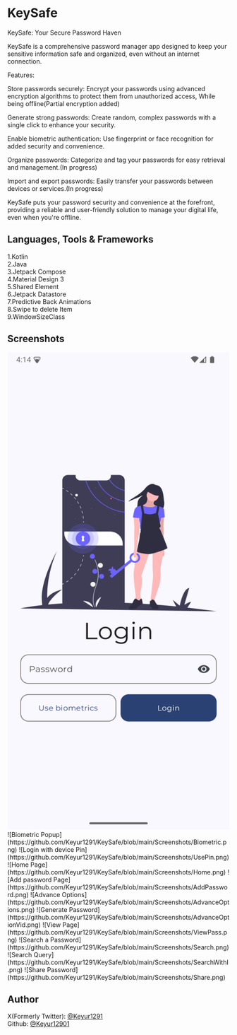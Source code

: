 
# KeySafe

KeySafe: Your Secure Password Haven

KeySafe is a comprehensive password manager app designed to keep your sensitive information safe and organized, even without an internet connection.

Features:

Store passwords securely: Encrypt your passwords using advanced encryption algorithms to protect them from unauthorized access, While being offline(Partial encryption added)

Generate strong passwords: Create random, complex passwords with a single click to enhance your security.

Enable biometric authentication: Use fingerprint or face recognition for added security and convenience.

Organize passwords: Categorize and tag your passwords for easy retrieval and management.(In progress)

Import and export passwords: Easily transfer your passwords between devices or services.(In progress)

KeySafe puts your password security and convenience at the forefront, providing a reliable and user-friendly solution to manage your digital life, even when you're offline.


## Languages, Tools & Frameworks

1.Kotlin\
2.Java\
3.Jetpack Compose\
4.Material Design 3\
5.Shared Element\
6.Jetpack Datastore\
7.Predictive Back Animations\
8.Swipe to delete Item\
9.WindowSizeClass
## Screenshots

<img alt="Login Page" height="1080" width="2400" src="https://github.com/Keyur1291/KeySafe/blob/main/Screenshots/Login.png">
![Biometric Popup](https://github.com/Keyur1291/KeySafe/blob/main/Screenshots/Biometric.png)
![Login with device Pin](https://github.com/Keyur1291/KeySafe/blob/main/Screenshots/UsePin.png)
![Home Page](https://github.com/Keyur1291/KeySafe/blob/main/Screenshots/Home.png)
![Add password Page](https://github.com/Keyur1291/KeySafe/blob/main/Screenshots/AddPassword.png)
![Advance Options](https://github.com/Keyur1291/KeySafe/blob/main/Screenshots/AdvanceOptions.png)
![Generate Password](https://github.com/Keyur1291/KeySafe/blob/main/Screenshots/AdvanceOptionVid.png)
![View Page](https://github.com/Keyur1291/KeySafe/blob/main/Screenshots/ViewPass.png)
![Search a Password](https://github.com/Keyur1291/KeySafe/blob/main/Screenshots/Search.png)
![Search Query](https://github.com/Keyur1291/KeySafe/blob/main/Screenshots/SearchWithI.png)
![Share Password](https://github.com/Keyur1291/KeySafe/blob/main/Screenshots/Share.png)

## Author

X(Formerly Twitter): [@Keyur1291](https://www.github.com/Keyur1291)\
Github: [@Keyur12901](https://www.x.com/Keyur12901)

